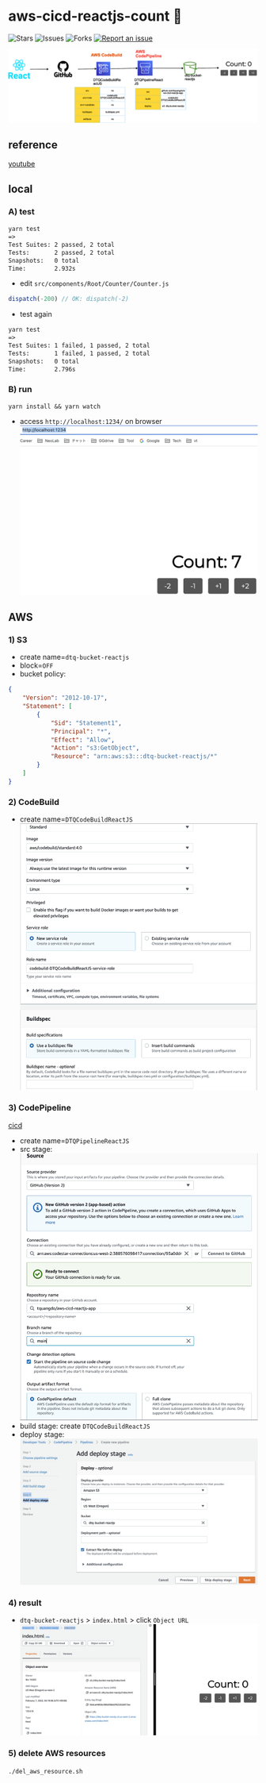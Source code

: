 # aws-cicd-reactjs-count 🐳

![Stars](https://img.shields.io/github/stars/tquangdo/aws-cicd-reactjs-count?color=f05340)
![Issues](https://img.shields.io/github/issues/tquangdo/aws-cicd-reactjs-count?color=f05340)
![Forks](https://img.shields.io/github/forks/tquangdo/aws-cicd-reactjs-count?color=f05340)
[![Report an issue](https://img.shields.io/badge/Support-Issues-green)](https://github.com/tquangdo/aws-cicd-reactjs-count/issues/new)

![overview](screenshots/overview.png)

## reference
[youtube](https://www.youtube.com/watch?v=zkNdHv1iMgY)

## local
### A) test
```shell
yarn test
=>
Test Suites: 2 passed, 2 total
Tests:       2 passed, 2 total
Snapshots:   0 total
Time:        2.932s
```
- edit `src/components/Root/Counter/Counter.js`
```js
dispatch(-200) // OK: dispatch(-2)
```
- test again
```shell
yarn test
=>
Test Suites: 1 failed, 1 passed, 2 total
Tests:       1 failed, 1 passed, 2 total
Snapshots:   0 total
Time:        2.796s
```
### B) run
```shell
yarn install && yarn watch
```
- access `http://localhost:1234/` on browser
![local](screenshots/local.png)

## AWS
### 1) S3
- create name=`dtq-bucket-reactjs`
- block=`OFF`
- bucket policy:
```json
{
	"Version": "2012-10-17",
	"Statement": [
		{
			"Sid": "Statement1",
			"Principal": "*",
			"Effect": "Allow",
			"Action": "s3:GetObject",
			"Resource": "arn:aws:s3:::dtq-bucket-reactjs/*"
		}
	]
}
```
### 2) CodeBuild
- create name=`DTQCodeBuildReactJS`
![pl_build](screenshots/pl_build.png)
### 3) CodePipeline
[cicd](https://docs.google.com/spreadsheets/d/1m8LuBQUzqIQ0bJYb3NJZOT4iSb78xUEG/edit#gid=1878281573&range=B5)
- create name=`DTQPipelineReactJS`
- src stage:
![pl_src](screenshots/pl_src.png)
- build stage: create `DTQCodeBuildReactJS`
- deploy stage:
![pl_dp](screenshots/pl_dp.png)
### 4) result
- `dtq-bucket-reactjs` > `index.html` > click `Object URL`
![end](screenshots/end.png)
### 5) delete AWS resources
`./del_aws_resource.sh`
